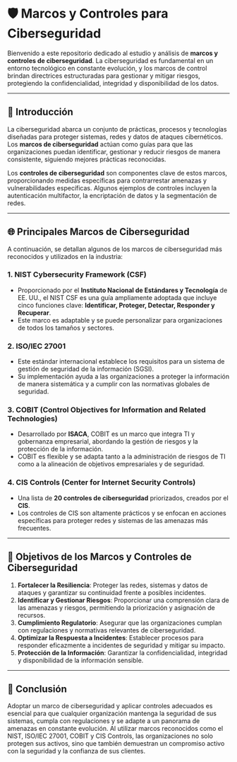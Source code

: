 # 🛡️ Marcos y Controles para Ciberseguridad

Bienvenido a este repositorio dedicado al estudio y análisis de **marcos y controles de ciberseguridad**. La ciberseguridad es fundamental en un entorno tecnológico en constante evolución, y los marcos de control brindan directrices estructuradas para gestionar y mitigar riesgos, protegiendo la confidencialidad, integridad y disponibilidad de los datos.

---

## 📖 Introducción

La ciberseguridad abarca un conjunto de prácticas, procesos y tecnologías diseñadas para proteger sistemas, redes y datos de ataques cibernéticos. Los **marcos de ciberseguridad** actúan como guías para que las organizaciones puedan identificar, gestionar y reducir riesgos de manera consistente, siguiendo mejores prácticas reconocidas.

Los **controles de ciberseguridad** son componentes clave de estos marcos, proporcionando medidas específicas para contrarrestar amenazas y vulnerabilidades específicas. Algunos ejemplos de controles incluyen la autenticación multifactor, la encriptación de datos y la segmentación de redes.

---

## 🌐 Principales Marcos de Ciberseguridad

A continuación, se detallan algunos de los marcos de ciberseguridad más reconocidos y utilizados en la industria:

### 1. **NIST Cybersecurity Framework (CSF)**
   - Proporcionado por el **Instituto Nacional de Estándares y Tecnología** de EE. UU., el NIST CSF es una guía ampliamente adoptada que incluye cinco funciones clave: **Identificar, Proteger, Detectar, Responder y Recuperar**.
   - Este marco es adaptable y se puede personalizar para organizaciones de todos los tamaños y sectores.

### 2. **ISO/IEC 27001**
   - Este estándar internacional establece los requisitos para un sistema de gestión de seguridad de la información (SGSI).
   - Su implementación ayuda a las organizaciones a proteger la información de manera sistemática y a cumplir con las normativas globales de seguridad.

### 3. **COBIT (Control Objectives for Information and Related Technologies)**
   - Desarrollado por **ISACA**, COBIT es un marco que integra TI y gobernanza empresarial, abordando la gestión de riesgos y la protección de la información.
   - COBIT es flexible y se adapta tanto a la administración de riesgos de TI como a la alineación de objetivos empresariales y de seguridad.

### 4. **CIS Controls (Center for Internet Security Controls)**
   - Una lista de **20 controles de ciberseguridad** priorizados, creados por el **CIS**.
   - Los controles de CIS son altamente prácticos y se enfocan en acciones específicas para proteger redes y sistemas de las amenazas más frecuentes.

---

## 🎯 Objetivos de los Marcos y Controles de Ciberseguridad

1. **Fortalecer la Resiliencia**: Proteger las redes, sistemas y datos de ataques y garantizar su continuidad frente a posibles incidentes.
2. **Identificar y Gestionar Riesgos**: Proporcionar una comprensión clara de las amenazas y riesgos, permitiendo la priorización y asignación de recursos.
3. **Cumplimiento Regulatorio**: Asegurar que las organizaciones cumplan con regulaciones y normativas relevantes de ciberseguridad.
4. **Optimizar la Respuesta a Incidentes**: Establecer procesos para responder eficazmente a incidentes de seguridad y mitigar su impacto.
5. **Protección de la Información**: Garantizar la confidencialidad, integridad y disponibilidad de la información sensible.

---

## 🔑 Conclusión

Adoptar un marco de ciberseguridad y aplicar controles adecuados es esencial para que cualquier organización mantenga la seguridad de sus sistemas, cumpla con regulaciones y se adapte a un panorama de amenazas en constante evolución. Al utilizar marcos reconocidos como el NIST, ISO/IEC 27001, COBIT y CIS Controls, las organizaciones no solo protegen sus activos, sino que también demuestran un compromiso activo con la seguridad y la confianza de sus clientes.
